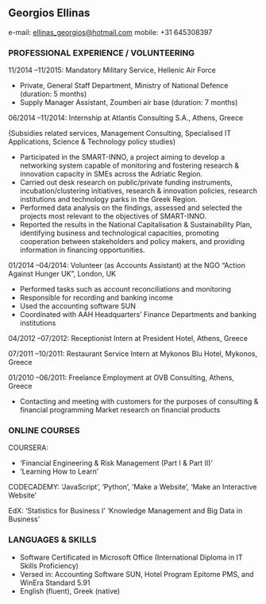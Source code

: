 
## Georgios Ellinas

e-mail: ellinas_georgios@hotmail.com
mobile: +31 645308397

### PROFESSIONAL EXPERIENCE / VOLUNTEERING 

11/2014 –11/2015: Mandatory Military Service, Hellenic Air Force
* Private, General Staff Department, Ministry of National Defence (duration: 5 months)
* Supply Manager Assistant, Zoumberi air base (duration: 7 months)

06/2014 –11/2014: Internship at Atlantis Consulting S.A., Athens, Greece

(Subsidies related services, Management Consulting, Specialised IT Applications, Science & Technology policy studies)
* Participated in the SMART-INNO, a project aiming to develop a networking system capable of monitoring and fostering research & innovation capacity in SMEs across the Adriatic Region.
* Carried out desk research on public/private funding instruments, incubation/clustering initiatives, research & innovation policies, research institutions and technology parks in the Greek Region.
* Performed data analysis on the findings, assessed and selected the projects most relevant to the objectives of SMART-INNO.
* Reported the results in the National Capitalisation & Sustainability Plan, identifying business and technological capacities, promoting cooperation between stakeholders and policy makers, and providing information in financing opportunities.

01/2014 –04/2014: Volunteer (as Accounts Assistant) at the NGO “Action Against Hunger UK”, London, UK
* Performed tasks such as account reconciliations and monitoring
* Responsible for recording and banking income
* Used the accounting software SUN
* Coordinated with AAH Headquarters’ Finance Departments and banking institutions

04/2012 –07/2012: Receptionist Intern at President Hotel, Athens, Greece

07/2011 –10/2011: Restaurant Service Intern at Mykonos Blu Hotel, Mykonos, Greece

01/2010 –06/2011: Freelance Employment at OVB Consulting, Athens, Greece
* Contacting and meeting with customers for the purposes of consulting & financial programming
Market research on financial products

### ONLINE COURSES

COURSERA: 
* ‘Financial Engineering & Risk Management (Part I & Part II)’
* ‘Learning How to Learn’

CODECADEMY: ‘JavaScript’, ‘Python’, ‘Make a Website’, ‘Make an Interactive Website’

EdX: ‘Statistics for Business I’ ‘Knowledge Management and Big Data in Business’

### LANGUAGES & SKILLS
* Software Certificated in Microsoft Office (International Diploma in IT Skills Proficiency)
* Versed in: Accounting Software SUN, Hotel Program Epitome PMS, and WinEra Standard 5.91
* English (fluent), Greek (native)



